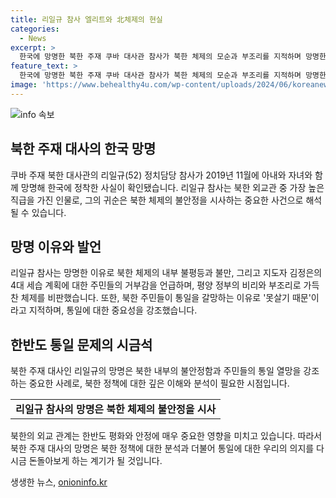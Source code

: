 ```yaml
---
title: 리일규 참사 엘리트와 北체제의 현실
categories:
  - News
excerpt: >
  한국에 망명한 북한 주재 쿠바 대사관 참사가 북한 체제의 모순과 부조리를 지적하며 망명한 이야기가 알려졌다. 대사는 권세 있는 집안 자식들의 특혜에 대한 불평등과 분노를 털어놓았으며, 김정은 국무위원장의 후계자로 거론되는 딸 주애의 4대 세습에 대한 주민들의 거부감을 언급했다. 또한, 북한 주민들의 통일 열망과 김정은 지도자에 대한 불만을 언급하며 통일의 필요성을 강조했다. 이러한 발언은 북한의 상황을 다시금 곱씹게 하는 요점이다.
feature_text: >
  한국에 망명한 북한 주재 쿠바 대사관 참사가 북한 체제의 모순과 부조리를 지적하며 망명한 이야기가 알려졌다. 대사는 권세 있는 집안 자식들의 특혜에 대한 불평등과 분노를 털어놓았으며, 김정은 국무위원장의 후계자로 거론되는 딸 주애의 4대 세습에 대한 주민들의 거부감을 언급했다. 또한, 북한 주민들의 통일 열망과 김정은 지도자에 대한 불만을 언급하며 통일의 필요성을 강조했다. 이러한 발언은 북한의 상황을 다시금 곱씹게 하는 요점이다.
image: 'https://www.behealthy4u.com/wp-content/uploads/2024/06/koreanews.jpg'
---
```


<p><img src="https://www.behealthy4u.com/wp-content/uploads/2024/06/koreanews.jpg" alt="info 속보" /></p>

<h2 data-ke-size="size26">북한 주재 대사의 한국 망명</h2>

<p data-ke-size="size16">쿠바 주재 북한 대사관의 리일규(52) 정치담당 참사가 2019년 11월에 아내와 자녀와 함께 망명해 한국에 정착한 사실이 확인됐습니다. 리일규 참사는 북한 외교관 중 가장 높은 직급을 가진 인물로, 그의 귀순은 북한 체제의 불안정을 시사하는 중요한 사건으로 해석될 수 있습니다.</p>

<h2 data-ke-size="size26">망명 이유와 발언</h2>

<p data-ke-size="size16">리일규 참사는 망명한 이유로 북한 체제의 내부 불평등과 불만, 그리고 지도자 김정은의 4대 세습 계획에 대한 주민들의 거부감을 언급하며, 평양 정부의 비리와 부조리로 가득찬 체제를 비판했습니다. 또한, 북한 주민들이 통일을 갈망하는 이유로 '못살기 때문'이라고 지적하며, 통일에 대한 중요성을 강조했습니다.</p>

<h2 data-ke-size="size26">한반도 통일 문제의 시금석</h2>

<p data-ke-size="size16">북한 주재 대사인 리일규의 망명은 북한 내부의 불안정함과 주민들의 통일 열망을 강조하는 중요한 사례로, 북한 정책에 대한 깊은 이해와 분석이 필요한 시점입니다.</p>

<table>
    <tr>
        <td style="text-align: center; height: 17px;"><b>리일규 참사의 망명은 북한 체제의 불안정을 시사</b></td>
    </tr>
</table>

<p data-ke-size="size16">북한의 외교 관계는 한반도 평화와 안정에 매우 중요한 영향을 미치고 있습니다. 따라서 북한 주재 대사의 망명은 북한 정책에 대한 분석과 더불어 통일에 대한 우리의 의지를 다시금 돈돌아보게 하는 계기가 될 것입니다. </p>
생생한 뉴스, <a href="https://onioninfo.kr" rel="dofollow">onioninfo.kr</a>


